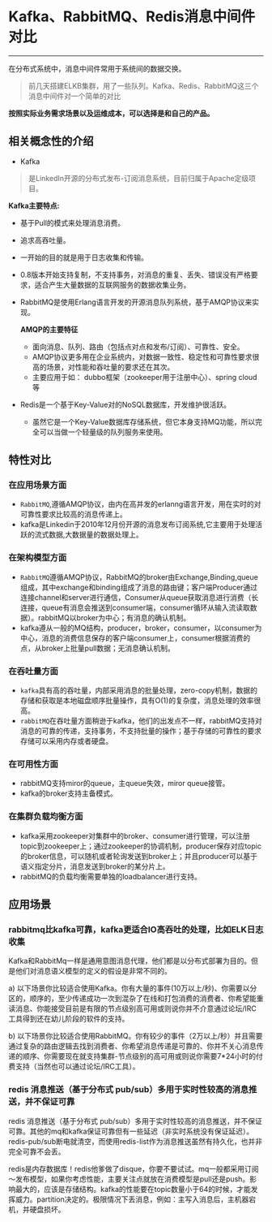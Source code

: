 # Kafka、RabbitMQ、Redis消息中间件对比

------

在分布式系统中，消息中间件常用于系统间的数据交换。

> 前几天搭建ELKB集群，用了一些队列。Kafka、Redis、RabbitMQ这三个消息中间件对一个简单的对比

**按照实际业务需求场景以及运维成本，可以选择是和自己的产品。**

## 相关概念性的介绍

- Kafka

> 是LinkedIn开源的分布式发布-订阅消息系统，目前归属于Apache定级项目。

**Kafka主要特点:**

- 基于Pull的模式来处理消息消费。

- 追求高吞吐量。

- 一开始的目的就是用于日志收集和传输。

- 0.8版本开始支持复制，不支持事务，对消息的重复、丢失、错误没有严格要求，适合产生大量数据的互联网服务的数据收集业务。

- RabbitMQ是使用Erlang语言开发的开源消息队列系统，基于AMQP协议来实现。

     **AMQP的主要特征**

    - 面向消息、队列、路由（包括点对点和发布/订阅）、可靠性、安全。
    - AMQP协议更多用在企业系统内，对数据一致性、稳定性和可靠性要求很高的场景，对性能和吞吐量的要求还在其次。
    - 主要应用于如： dubbo框架（zookeeper用于注册中心）、spring cloud等

- Redis是一个基于Key-Value对的NoSQL数据库，开发维护很活跃。

    - 虽然它是一个Key-Value数据库存储系统，但它本身支持MQ功能，所以完全可以当做一个轻量级的队列服务来使用。

## 特性对比

### 在应用场景方面

- `RabbitMQ`,遵循AMQP协议，由内在高并发的erlanng语言开发，用在实时的对可靠性要求比较高的消息传递上。
- kafka是Linkedin于2010年12月份开源的消息发布订阅系统,它主要用于处理活跃的流式数据,大数据量的数据处理上。

### 在架构模型方面

- `RabbitMQ`遵循AMQP协议，RabbitMQ的broker由Exchange,Binding,queue组成，其中exchange和binding组成了消息的路由键；客户端Producer通过连接channel和server进行通信，Consumer从queue获取消息进行消费（长连接，queue有消息会推送到consumer端，consumer循环从输入流读取数据）。rabbitMQ以broker为中心；有消息的确认机制。
- kafka遵从一般的MQ结构，producer，broker，consumer，以consumer为中心，消息的消费信息保存的客户端consumer上，consumer根据消费的点，从broker上批量pull数据；无消息确认机制。

### 在吞吐量方面

- `kafka`具有高的吞吐量，内部采用消息的批量处理，zero-copy机制，数据的存储和获取是本地磁盘顺序批量操作，具有O(1)的复杂度，消息处理的效率很高。
- `rabbitMQ`在吞吐量方面稍逊于kafka，他们的出发点不一样，rabbitMQ支持对消息的可靠的传递，支持事务，不支持批量的操作；基于存储的可靠性的要求存储可以采用内存或者硬盘。

### 在可用性方面

- rabbitMQ支持miror的queue，主queue失效，miror queue接管。
- kafka的broker支持主备模式。

### 在集群负载均衡方面

- kafka采用zookeeper对集群中的broker、consumer进行管理，可以注册topic到zookeeper上；通过zookeeper的协调机制，producer保存对应topic的broker信息，可以随机或者轮询发送到broker上；并且producer可以基于语义指定分片，消息发送到broker的某分片上。
- rabbitMQ的负载均衡需要单独的loadbalancer进行支持。

## 应用场景

### rabbitmq比kafka可靠，kafka更适合IO高吞吐的处理，比如ELK日志收集

Kafka和RabbitMq一样是通用意图消息代理，他们都是以分布式部署为目的。但是他们对消息语义模型的定义的假设是非常不同的。

a) 以下场景你比较适合使用Kafka。你有大量的事件(10万以上/秒)、你需要以分区的，顺序的，至少传递成功一次到混杂了在线和打包消费的消费者、你希望能重读消息、你能接受目前是有限的节点级别高可用或则说你并不介意通过论坛/IRC工具得到还在幼儿阶段的软件的支持。

b) 以下场景你比较适合使用RabbitMQ。你有较少的事件（2万以上/秒）并且需要通过复杂的路由逻辑去找到消费者、你希望消息传递是可靠的、你并不关心消息传递的顺序、你需要现在就支持集群-节点级别的高可用或则说你需要7*24小时的付费支持（当然也可以通过论坛/IRC工具）。

### redis 消息推送（基于分布式 pub/sub）多用于实时性较高的消息推送，并不保证可靠

redis 消息推送（基于分布式 pub/sub）多用于实时性较高的消息推送，并不保证可靠。其他的mq和kafka保证可靠但有一些延迟（非实时系统没有保证延迟）。redis-pub/sub断电就清空，而使用redis-list作为消息推送虽然有持久化，也并非完全可靠不会丢。

redis是内存数据库！redis他爹做了disque，你要不要试试。mq一般都采用订阅～发布模型，如果你考虑性能，主要关注点就放在消费模型是pull还是push。影响最大的，应该是存储结构。kafka的性能要在topic数量小于64的时候，才能发挥威力。partition决定的。极限情况下丢消息，例如：主写入消息后，主机器宕机，并硬盘损坏。